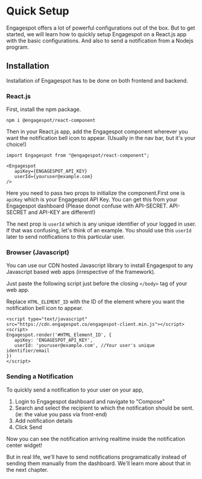 # Quick Setup

Engagespot offers a lot of powerful configurations out of the box. But to get started, we will learn how to quickly setup Engagespot on a React.js app with the basic configurations. And also to send a notification from a Nodejs program.

## Installation

Installation of Engagespot has to be done on both frontend and backend.

### React.js

First, install the npm package.

```
npm i @engagespot/react-component
```

Then in your React.js app, add the Engagespot component wherever you want the notification bell icon to appear. (Usually in the nav bar, but it's your choice!)

```
import Engagespot from "@engagespot/react-component";

<Engagespot
   apiKey={ENGAGESPOT_API_KEY}
   userId={youruser@example.com}
/>
```

Here you need to pass two props to initialize the component.First one is `apiKey` which is your Engagespot API Key. You can get this from your Engagespot dashboard (Please donot confuse with API-SECRET. API-SECRET and API-KEY are different!)

The next prop is `userId` which is any unique identifier of your logged in user. If that was confusing, let's think of an example. You should use this `userId` later to send notifications to this particular user.

### Browser (Javascript)

You can use our CDN hosted Javascript library to install Engagespot to any Javascript based web apps (irrespective of the framework).

Just paste the following script just before the closing `</body>` tag of your web app.

Replace `HTML_ELEMENT_ID` with the ID of the element where you want the notification bell icon to appear.

```
<script type="text/javascript" src="https://cdn.engagespot.co/engagespot-client.min.js"></script>
<script>
Engagespot.render('#HTML_Element_ID', {
   apiKey: 'ENGAGESPOT_API_KEY',
   userId: 'youruser@example.com', //Your user's unique identifier/email
})
</script>

```

### Sending a Notification

To quickly send a notification to your user on your app,

1. Login to Engagespot dashboard and navigate to "Compose"
2. Search and select the recipient to which the notification should be sent. (ie: the value you pass via front-end)
3. Add notification details
4. Click Send

Now you can see the notification arriving realtime inside the notification center widget!

But in real life, we'll have to send notifications programatically instead of sending them manually from the dashboard. We'll learn more about that in the next chapter.

